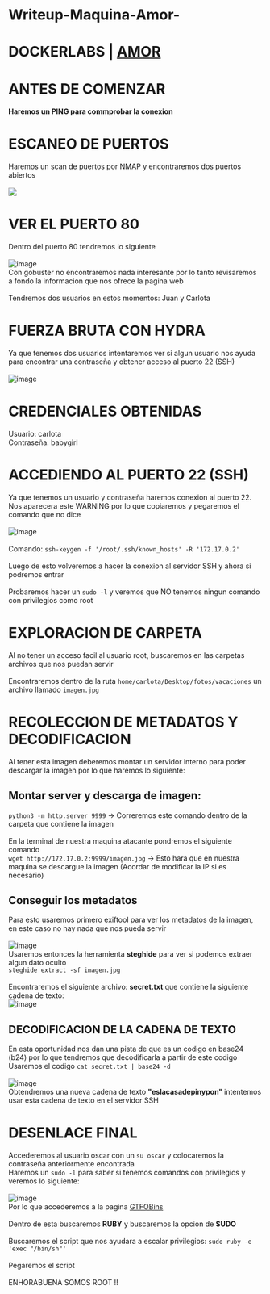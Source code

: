 # Writeup-Maquina-Amor-
# DOCKERLABS | [AMOR](https://dockerlabs.es/#/)

# ANTES DE COMENZAR
#### Haremos un PING para commprobar la conexion

# ESCANEO DE PUERTOS
Haremos un scan de puertos por NMAP y encontraremos dos puertos abiertos
<br> 
<br>
<img src="https://github.com/user-attachments/assets/4520b4ec-07d8-4267-b15c-ca87ee290173">

# VER EL PUERTO 80
Dentro del puerto 80 tendremos lo siguiente
<br>
<br>
![image](https://github.com/user-attachments/assets/3c4052bb-6011-4e11-9415-c2fe7d97a705)
<br>
Con gobuster no encontraremos nada interesante por lo tanto revisaremos a fondo la informacion que nos ofrece la pagina web
<br>
<br>
Tendremos dos usuarios en estos momentos: Juan y Carlota

# FUERZA BRUTA CON HYDRA
Ya que tenemos dos usuarios intentaremos ver si algun usuario nos ayuda para encontrar una contraseña y obtener acceso al puerto 22 (SSH)
<br>
<br>
![image](https://github.com/user-attachments/assets/8e9f3d7e-aad9-4cb3-b589-a62355cb502c)

# CREDENCIALES OBTENIDAS
Usuario: carlota 
<br>
Contraseña: babygirl

# ACCEDIENDO AL PUERTO 22 (SSH)
Ya que tenemos un usuario y contraseña haremos conexion al puerto 22.
<br> 
Nos aparecera este WARNING por lo que copiaremos y pegaremos el comando que no dice
<br> 
<br>
![image](https://github.com/user-attachments/assets/fbfe1274-b813-407f-9e81-e5c7233d71d5)
<br>
<br>
Comando: `ssh-keygen -f '/root/.ssh/known_hosts' -R '172.17.0.2'`
<br>
<br>
Luego de esto volveremos a hacer la conexion al servidor SSH y ahora si podremos entrar
<br>
<br>
Probaremos hacer un `sudo -l` y veremos que NO tenemos ningun comando con privilegios como root

# EXPLORACION DE CARPETA
Al no tener un acceso facil al usuario root, buscaremos en las carpetas archivos que nos puedan servir
<br>
<br>
Encontraremos dentro de la ruta `home/carlota/Desktop/fotos/vacaciones` un archivo llamado `imagen.jpg`

# RECOLECCION DE METADATOS Y DECODIFICACION
Al tener esta imagen deberemos montar un servidor interno para poder descargar la imagen por lo que haremos lo siguiente:
<br>
## Montar server y descarga de imagen: 
`python3 -m http.server 9999` -> Correremos este comando dentro de la carpeta que contiene la imagen
<br>
<br>
En la terminal de nuestra maquina atacante pondremos el siguiente comando 
<br>
`wget http://172.17.0.2:9999/imagen.jpg` -> Esto hara que en nuestra maquina se descargue la imagen (Acordar de modificar la IP si es necesario)
<br>
## Conseguir los metadatos
Para esto usaremos primero exiftool para ver los metadatos de la imagen, en este caso no hay nada que nos pueda servir
<br>
<br>
![image](https://github.com/user-attachments/assets/9d8f9a99-502f-4259-96a5-3fd965a399b1)
<br>
Usaremos entonces la herramienta <b>steghide</b> para ver si podemos extraer algun dato oculto
<br>
`steghide extract -sf imagen.jpg`
<br>
<br>
Encontraremos el siguiente archivo: <b>secret.txt</b> que contiene la siguiente cadena de texto:
<br>
![image](https://github.com/user-attachments/assets/1c6908eb-35a3-44cc-9d1f-9475f74b9cae)
<br>
## DECODIFICACION DE LA CADENA DE TEXTO
En esta oportunidad nos dan una pista de que es un codigo en base24 (b24) por lo que tendremos que decodificarla a partir de este codigo
<br>
Usaremos el codigo `cat secret.txt | base24 -d`
<br>
<br>
![image](https://github.com/user-attachments/assets/5d826c80-e0cc-4aac-9478-48051590a622)
<br>
Obtendremos una nueva cadena de texto <b> "eslacasadepinypon" </b> intentemos usar esta cadena de texto en el servidor SSH

# DESENLACE FINAL
Accederemos al usuario oscar con un `su oscar` y colocaremos la contraseña anteriormente encontrada
<br>
Haremos un `sudo -l` para saber si tenemos comandos con privilegios y veremos lo siguiente:
<br>
<br>
![image](https://github.com/user-attachments/assets/89fa0832-0552-4ed3-8620-0bb1c5de2f21)
<br>
Por lo que accederemos a la pagina [GTFOBins]([url](https://gtfobins.github.io/gtfobins/ruby/#sudo))
<br> <br>
Dentro de esta buscaremos <b>RUBY</b> y buscaremos la opcion de <b>SUDO</b>
<br> <br>
Buscaremos el script que nos ayudara a escalar privilegios: `sudo ruby -e 'exec "/bin/sh"'`
<br> <br>
Pegaremos el script 
<br> <br>
ENHORABUENA SOMOS ROOT !!






